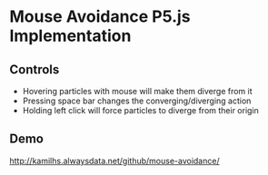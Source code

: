 # Mouse Avoidance P5.js Implementation


## Controls 

* Hovering particles with mouse will make them diverge from it
* Pressing space bar changes the converging/diverging action
* Holding left click will force particles to diverge from their origin

## Demo



http://kamilhs.alwaysdata.net/github/mouse-avoidance/